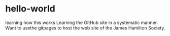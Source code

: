 # hello-world
learning how this works
Learning the GitHub site in a systematic manner.
Want to usethe gitpages to host the web site of the 
James Hamilton Society.  
